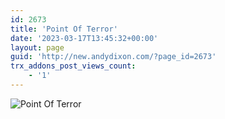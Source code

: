 ```yaml
---
id: 2673
title: 'Point Of Terror'
date: '2023-03-17T13:45:32+00:00'
layout: page
guid: 'http://new.andydixon.com/?page_id=2673'
trx_addons_post_views_count:
    - '1'
---
```


![Point Of Terror](https://i0.wp.com/assets.g8x2.ldn.idrivee2-23.com/posters/Point%20Of%20Terror%2001.jpg?w=1200&ssl=1 "Point Of Terror")